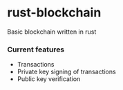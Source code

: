 # rust-blockchain
Basic blockchain written in rust

### Current features
- Transactions
- Private key signing of transactions
- Public key verification
